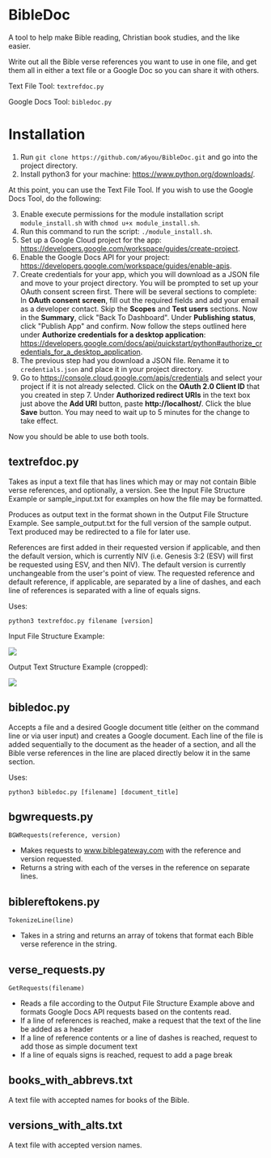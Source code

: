 # BibleDoc
A tool to help make Bible reading, Christian book studies, and the like easier.

Write out all the Bible verse references you want to use in one file, and get them all in either a text file or a Google Doc so you can share it with others.

Text File Tool: ```textrefdoc.py```

Google Docs Tool: ```bibledoc.py```

# Installation
1. Run ```git clone https://github.com/a6you/BibleDoc.git``` and go into the project directory.
2. Install python3 for your machine: https://www.python.org/downloads/.

At this point, you can use the Text File Tool. If you wish to use the Google Docs Tool, do the following:

3. Enable execute permissions for the module installation script ```module_install.sh``` with ```chmod u+x module_install.sh```.
4. Run this command to run the script: ```./module_install.sh```.
5. Set up a Google Cloud project for the app: https://developers.google.com/workspace/guides/create-project.
6. Enable the Google Docs API for your project: https://developers.google.com/workspace/guides/enable-apis.
7. Create credentials for your app, which you will download as a JSON file and move to your project directory. You will be prompted to set up your OAuth consent screen first. There will be several sections to complete: In **OAuth consent screen**, fill out the required fields and add your email as a developer contact. Skip the **Scopes** and **Test users** sections. Now in the **Summary**, click "Back To Dashboard". Under **Publishing status**, click "Publish App" and confirm. Now follow the steps outlined here under **Authorize credentials for a desktop application**: https://developers.google.com/docs/api/quickstart/python#authorize_credentials_for_a_desktop_application.
8. The previous step had you download a JSON file. Rename it to ```credentials.json``` and place it in your project directory.
9. Go to https://console.cloud.google.com/apis/credentials and select your project if it is not already selected. Click on the **OAuth 2.0 Client ID** that you created in step 7. Under **Authorized redirect URIs** in the text box just above the **Add URI** button, paste **http://localhost/**. Click the blue **Save** button. You may need to wait up to 5 minutes for the change to take effect.

Now you should be able to use both tools.
## textrefdoc.py
Takes as input a text file that has lines which may or may not contain Bible verse references, and optionally, a version. See the Input File Structure Example or sample_input.txt for examples on how the file may be formatted.

Produces as output text in the format shown in the Output File Structure Example. See sample_output.txt for the full version of the sample output. Text produced may be redirected to a file for later use.

References are first added in their requested version if applicable, and then the default version, which is currently NIV (i.e. Genesis 3:2 (ESV) will first be requested using ESV, and then NIV). The default version is currently unchangeable from the user's point of view. The requested reference and default reference, if applicable, are separated by a line of dashes, and each line of references is separated with a line of equals signs.
 
Uses:

```
python3 textrefdoc.py filename [version]
```

Input File Structure Example:

<img src="https://github.com/a6you/BibleDoc/assets/53089551/fdbf75f9-d332-47fb-9633-b4fbee8cfdc8">

Output Text Structure Example (cropped):

<img src="https://github.com/a6you/BibleDoc/assets/53089551/d0a83e28-4f6c-463b-8f4c-124497efecb7">


## bibledoc.py
Accepts a file and a desired Google document title (either on the command line or via user input) and creates a Google document.
Each line of the file is added sequentially to the document as the header of a section, and all the Bible verse references in the line are placed directly below it in the same section.

Uses:

```
python3 bibledoc.py [filename] [document_title]
```

## bgwrequests.py
```BGWRequests(reference, version)```
* Makes requests to www.biblegateway.com with the reference and version requested.
* Returns a string with each of the verses in the reference on separate lines.

## biblereftokens.py
```TokenizeLine(line)```
* Takes in a string and returns an array of tokens that format each Bible verse reference in the string.

## verse_requests.py
```GetRequests(filename)```
* Reads a file according to the Output File Structure Example above and formats Google Docs API requests based on the contents read.
* If a line of references is reached, make a request that the text of the line be added as a header
* If a line of reference contents or a line of dashes is reached, request to add those as simple document text
* If a line of equals signs is reached, request to add a page break

## books_with_abbrevs.txt
A text file with accepted names for books of the Bible.

## versions_with_alts.txt
A text file with accepted version names.

